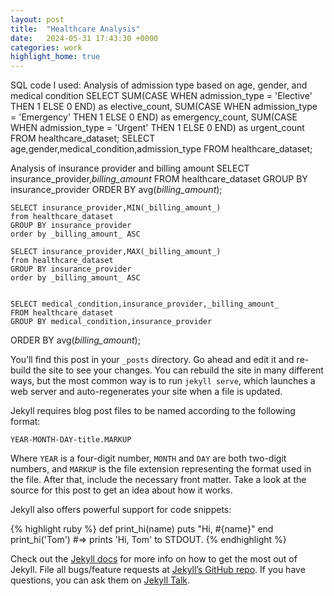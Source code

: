 ```yaml
---
layout: post
title:  "Healthcare Analysis"
date:   2024-05-31 17:43:30 +0000
categories: work
highlight_home: true
---
```


SQL code I used:
Analysis of admission type based on age, gender, and medical condition
	SELECT
	    SUM(CASE WHEN admission_type = 'Elective' THEN 1 ELSE 0 END) as elective_count,
	    SUM(CASE WHEN admission_type = 'Emergency' THEN 1 ELSE 0 END) as emergency_count,
	    SUM(CASE WHEN admission_type = 'Urgent' THEN 1 ELSE 0 END) as urgent_count
	FROM healthcare_dataset;
	SELECT age,gender,medical_condition,admission_type
	FROM healthcare_dataset;
		
		
Analysis of insurance provider and billing amount 
	SELECT insurance_provider,_billing_amount_
	FROM healthcare_dataset
	GROUP BY insurance_provider
	ORDER BY avg(_billing_amount_);
	
	SELECT insurance_provider,MIN(_billing_amount_)
	from healthcare_dataset
	GROUP BY insurance_provider
	order by _billing_amount_ ASC
	
	SELECT insurance_provider,MAX(_billing_amount_)
	from healthcare_dataset
	GROUP BY insurance_provider
	order by _billing_amount_ ASC
	
	
	SELECT medical_condition,insurance_provider,_billing_amount_
	FROM healthcare_dataset
	GROUP BY medical_condition,insurance_provider
ORDER BY avg(_billing_amount_);

You’ll find this post in your `_posts` directory. Go ahead and edit it and re-build the site to see your changes. You can rebuild the site in many different ways, but the most common way is to run `jekyll serve`, which launches a web server and auto-regenerates your site when a file is updated.

Jekyll requires blog post files to be named according to the following format:

`YEAR-MONTH-DAY-title.MARKUP`

Where `YEAR` is a four-digit number, `MONTH` and `DAY` are both two-digit numbers, and `MARKUP` is the file extension representing the format used in the file. After that, include the necessary front matter. Take a look at the source for this post to get an idea about how it works.

Jekyll also offers powerful support for code snippets:

{% highlight ruby %}
def print_hi(name)
  puts "Hi, #{name}"
end
print_hi('Tom')
#=> prints 'Hi, Tom' to STDOUT.
{% endhighlight %}

Check out the [Jekyll docs][jekyll-docs] for more info on how to get the most out of Jekyll. File all bugs/feature requests at [Jekyll’s GitHub repo][jekyll-gh]. If you have questions, you can ask them on [Jekyll Talk][jekyll-talk].

[jekyll-docs]: https://jekyllrb.com/docs/home
[jekyll-gh]:   https://github.com/jekyll/jekyll
[jekyll-talk]: https://talk.jekyllrb.com/
